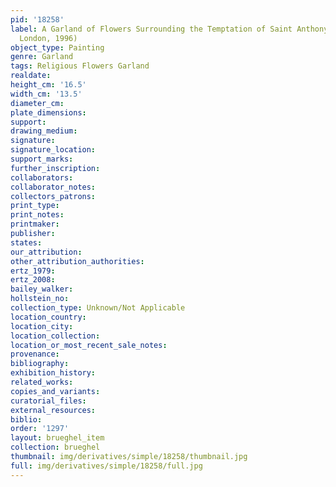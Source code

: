 ```yaml
---
pid: '18258'
label: A Garland of Flowers Surrounding the Temptation of Saint Anthony Pendant (Sotheby&apos;s,
  London, 1996)
object_type: Painting
genre: Garland
tags: Religious Flowers Garland
realdate: 
height_cm: '16.5'
width_cm: '13.5'
diameter_cm: 
plate_dimensions: 
support: 
drawing_medium: 
signature: 
signature_location: 
support_marks: 
further_inscription: 
collaborators: 
collaborator_notes: 
collectors_patrons: 
print_type: 
print_notes: 
printmaker: 
publisher: 
states: 
our_attribution: 
other_attribution_authorities: 
ertz_1979: 
ertz_2008: 
bailey_walker: 
hollstein_no: 
collection_type: Unknown/Not Applicable
location_country: 
location_city: 
location_collection: 
location_or_most_recent_sale_notes: 
provenance: 
bibliography: 
exhibition_history: 
related_works: 
copies_and_variants: 
curatorial_files: 
external_resources: 
biblio: 
order: '1297'
layout: brueghel_item
collection: brueghel
thumbnail: img/derivatives/simple/18258/thumbnail.jpg
full: img/derivatives/simple/18258/full.jpg
---
```

